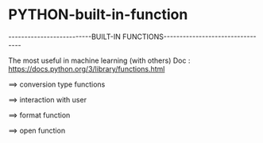 # PYTHON-built-in-function


--------------------------BUILT-IN FUNCTIONS---------------------------------

The most useful in machine learning (with others)
Doc : https://docs.python.org/3/library/functions.html



==> conversion type functions

==> interaction with user

==> format function 

==> open function


